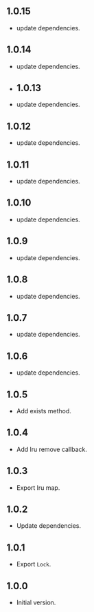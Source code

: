 ## 1.0.15

- update dependencies.

## 1.0.14

- update dependencies.

- ## 1.0.13

- update dependencies.

## 1.0.12

- update dependencies.

## 1.0.11

- update dependencies.

## 1.0.10

- update dependencies.

## 1.0.9

- update dependencies.

## 1.0.8

- update dependencies.

## 1.0.7

- update dependencies.

## 1.0.6

- update dependencies.

## 1.0.5

- Add exists method.

## 1.0.4

- Add lru remove callback.

## 1.0.3

- Export lru map.

## 1.0.2

- Update dependencies.

## 1.0.1

- Export `Lock`.

## 1.0.0

- Initial version.
